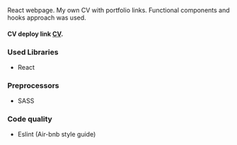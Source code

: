 React webpage. My own CV with portfolio links.
Functional components and hooks approach was used.

#### CV deploy link [CV]().

### Used Libraries
* React

### Preprocessors
* SASS

### Code quality
* Eslint (Air-bnb style guide)
